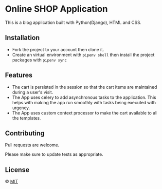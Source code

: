 # Online SHOP Application
 This is a blog application built with Python(Django), HTML and CSS.

## Installation
- Fork the project to your account then clone it.
- Create an virtual environment with `pipenv shell` then install the project packages with `pipenv sync`

<!--
NB: 
- The project uses a PotsgreSQL Database.
- The App uses trigram similarity so create the extenstion in your db.
```bash
$ psql <db_name>;
$ CREATE EXTENSION pg_trgm;
```
-->
## Features
- The cart is persisted in the session so that the cart items are maintained during a user's visit.
- The App uses celery to add asynchronous tasks to the application. This helps with making the app run smoothly with tasks being executed with urgency.
- The App uses custom context processor to make the cart available to all the templates.

<!-- ![alt text for screen readers](./static/images/search.png "Search Module"). -->


## Contributing
Pull requests are welcome.

Please make sure to update tests as appropriate.

## License
&copy; [MIT](https://choosealicense.com/licenses/mit/)
